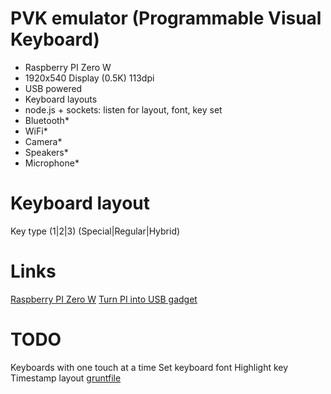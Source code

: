 PVK emulator (Programmable Visual Keyboard)
===

   - Raspberry PI Zero W
   - 1920x540 Display (0.5K) 113dpi
   - USB powered
   - Keyboard layouts
   - node.js + sockets: listen for layout, font, key set
   - Bluetooth*
   - WiFi*
   - Camera*
   - Speakers*
   - Microphone*

Keyboard layout
===

Key type (1|2|3) (Special|Regular|Hybrid)

Links
===
[Raspberry PI Zero W](https://www.melopero.com/shop/kits-progetti/raspberry-pi-zero-w/)
[Turn PI into USB gadget](https://cdn-learn.adafruit.com/downloads/pdf/turning-your-raspberry-pi-zero-into-a-usb-gadget.pdf)

TODO
===
Keyboards with one touch at a time
Set keyboard font
Highlight key
Timestamp layout
[gruntfile](https://gruntjs.com/sample-gruntfile)
